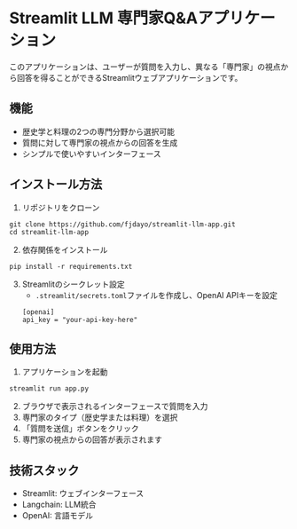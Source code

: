# Streamlit LLM 専門家Q&Aアプリケーション

このアプリケーションは、ユーザーが質問を入力し、異なる「専門家」の視点から回答を得ることができるStreamlitウェブアプリケーションです。

## 機能

- 歴史学と料理の2つの専門分野から選択可能
- 質問に対して専門家の視点からの回答を生成
- シンプルで使いやすいインターフェース

## インストール方法

1. リポジトリをクローン
```
git clone https://github.com/fjdayo/streamlit-llm-app.git
cd streamlit-llm-app
```

2. 依存関係をインストール
```
pip install -r requirements.txt
```

3. Streamlitのシークレット設定
   - `.streamlit/secrets.toml`ファイルを作成し、OpenAI APIキーを設定
   ```
   [openai]
   api_key = "your-api-key-here"
   ```

## 使用方法

1. アプリケーションを起動
```
streamlit run app.py
```

2. ブラウザで表示されるインターフェースで質問を入力
3. 専門家のタイプ（歴史学または料理）を選択
4. 「質問を送信」ボタンをクリック
5. 専門家の視点からの回答が表示されます

## 技術スタック

- Streamlit: ウェブインターフェース
- Langchain: LLM統合
- OpenAI: 言語モデル
